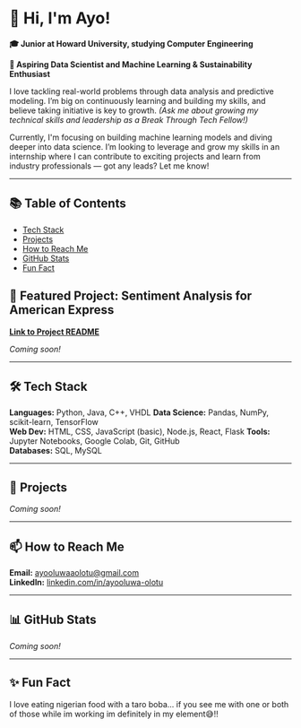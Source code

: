 # 👋 Hi, I'm Ayo!

**🎓 Junior at Howard University, studying Computer Engineering**

**🔭 Aspiring Data Scientist and Machine Learning & Sustainability Enthusiast**

I love tackling real-world problems through data analysis and predictive modeling. I’m big on continuously learning and building my skills, and believe taking initiative is key to growth. *(Ask me about growing my technical skills and leadership as a Break Through Tech Fellow!)*

Currently, I'm focusing on building machine learning models and diving deeper into data science. I’m looking to leverage and grow my skills in an internship where I can contribute to exciting projects and learn from industry professionals — got any leads? Let me know!

---
## 📚 Table of Contents

- [Tech Stack](#-tech-stack)
- [Projects](#-projects)
- [How to Reach Me](#-how-to-reach-me)
- [GitHub Stats](#-github-stats)
- [Fun Fact](#-fun-fact)


## 🎯 Featured Project: Sentiment Analysis for American Express
**[Link to Project README](#)**

*Coming soon!*

---

## 🛠 Tech Stack

**Languages:** Python, Java, C++, VHDL
**Data Science:** Pandas, NumPy, scikit-learn, TensorFlow  
**Web Dev:** HTML, CSS, JavaScript (basic), Node.js, React, Flask
**Tools:** Jupyter Notebooks, Google Colab, Git, GitHub  
**Databases:** SQL, MySQL  

---

## 🚀 Projects

*Coming soon!*

---

## 📫 How to Reach Me

**Email:** [ayooluwaaolotu@gmail.com](#)  
**LinkedIn:** [linkedin.com/in/ayooluwa-olotu](#)  

---

## 📊 GitHub Stats

*Coming soon!*

---

## ✨ Fun Fact

I love eating nigerian food with a taro boba... if you see me with one or both of those while im working im definitely in my element😅!!
